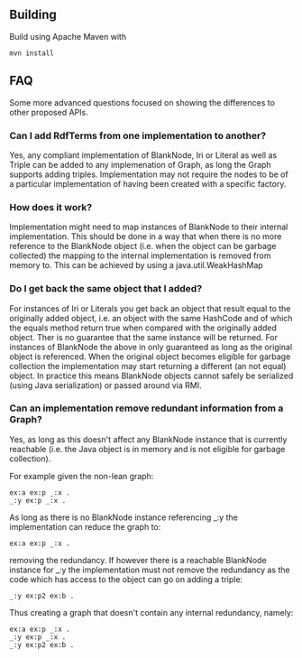 ## Building

Build using Apache Maven with

    mvn install

## FAQ

Some more advanced questions focused on showing the differences to other proposed APIs.

### Can I add RdfTerms from one implementation to another?

Yes, any compliant implementation of BlankNode, Iri or Literal as well as Triple
can be added to any implemenation of Graph, as long the Graph supports adding triples. Implementation 
may not require the nodes to be of a particular implementation of having been 
created with a specific factory.

### How does it work?

Implementation might need to map instances of BlankNode to their internal 
implementation. This should be done in a way that when there is no more reference
to the BlankNode object (i.e. when the object can be garbage collected) the mapping
to the internal implementation is removed from memory to. This can be achieved 
by using a java.util.WeakHashMap

### Do I get back the same object that I added?

For instances of Iri or Literals you get back an object that result equal to the
originally added object, i.e. an object with the same HashCode and of which the
equals method return true when compared with the originally added object. Ther
is no guarantee that the same instance will be returned.
For instances of BlankNode the above in only guaranteed as long as the original 
object is referenced. When the original object becomes eligible for garbage 
collection the implementation may start returning a different (an not equal)
object. In practice this means BlankNode objects cannot safely be serialized 
(using Java serialization) or passed around via RMI.

### Can an implementation remove redundant information from a Graph?

Yes, as long as this doesn't affect any BlankNode instance that is currently 
reachable (i.e. the Java object is in memory and is not eligible for garbage
collection).

For  example given the non-lean graph:

    ex:a ex:p _:x .
    _:y ex:p _:x .

As long as there is no BlankNode instance referencing _:y the implementation can
reduce the graph to:

    ex:a ex:p _:x .

removing the redundancy. If however there is a reachable BlankNode instance for 
_:y the implementation must not remove the redundancy as the code which has
access to the object can go on adding a triple:

    _:y ex:p2 ex:b .

Thus creating a graph that doesn't contain any internal redundancy, namely:

    ex:a ex:p _:x .
    _:y ex:p _:x .
    _:y ex:p2 ex:b .


